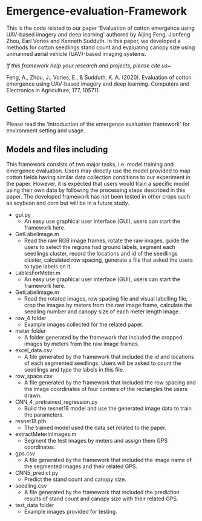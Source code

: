 # Emergence-evaluation-Framework
This is the code related to our paper 'Evaluation of cotton emergence using UAV-based imagery and deep learning' authored by Aijing Feng, Jianfeng Zhou, Earl Vories and Kenneth Sudduth. In this paper, we developed a methods for cotton seedlings stand count and evaluating canopy size using unmanned aerial vehicle (UAV)-based imaging systems.

*If this framework help your research and projects, please cite us~*

Feng, A., Zhou, J., Vories, E., & Sudduth, K. A. (2020). Evaluation of cotton emergence using UAV-based imagery and deep learning. Computers and Electronics in Agriculture, 177, 105711.

## Getting Started
Please read the 'Introduction of the emergence evaluation framework' for environment setting and usage.

## Models and files including 
This framework consists of two major tasks, i.e. model training and emergence evaluation. Users may directly use the model provided to map cotton fields having similar data collection conditions to our experiment in the paper. However, it is expected that users would train a specific model using their own data by following the processing steps described in this paper. The developed framework has not been tested in other crops such as soybean and corn but will be in a future study.

- gui.py
   - An easy use graphical user interface (GUI), users can start the framework here.
- GetLabelimage.m
   - Read the raw RGB image frames, rotate the raw images, guide the users to select the regions had ground labels, segment each seedlings cluster, record the locations and id of the seedlings cluster, calculated row spacing, generate a file that asked the users to type labels on it.
- LablesForMeter.m
  - An easy use graphical user interface (GUI), users can start the framework here.
- GetLabelimage.m
  - Read the rotated images, row spacing file and visual labelling file, crop the images by meters from the raw image frame, calculate the seedling number and canopy size of each meter length image.
- row_4 folder
  - Example images collected for the related paper.
- meter folder
  - A folder generated by the framework that included the cropped images by meters from the raw image frames.
- excel_data.csv
  - A file generated by the framework that included the id and locations of each segmented seedlings. Users will be asked to count the seedlings and type the labels in this file.
- row_space.csv
  - A file generated by the framework that included the row spacing and the image coordinates of four corners of the rectangles the users drawn.
- CNN_4_pretrained_regression.py
  - Build the resnet18 model and use the generated image data to train the parameters.
- resnet18.pth
  - The trained model used the data set related to the paper.
- extractMeterInImages.m
  - Segment the test images by meters and assign them GPS coordinates.
- gps.csv
  - A file generated by the framework that included the image name of the segmented images and their related GPS.
- CNN5_predict.py
  - Predict the stand count and canopy size.
- seedling.csv
  - A file generated by the framework that included the prediction results of stand count and canopy size with their related GPS.
- test_data folder
  - Example images provided for testing.
